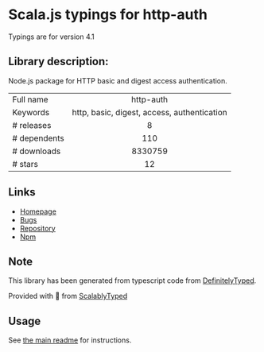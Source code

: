 
# Scala.js typings for http-auth

Typings are for version 4.1

## Library description:
Node.js package for HTTP basic and digest access authentication.

|                    |                 |
| ------------------ | :-------------: |
| Full name          | http-auth |
| Keywords           | http, basic, digest, access, authentication |
| # releases         | 8 |
| # dependents       | 110 |
| # downloads        | 8330759 |
| # stars            | 12 |

## Links
- [Homepage](https://github.com/http-auth/http-auth)
- [Bugs](http://github.com/http-auth/http-auth/issues)
- [Repository](https://github.com/http-auth/http-auth)
- [Npm](https://www.npmjs.com/package/http-auth)
    


## Note
This library has been generated from typescript code from [DefinitelyTyped](https://definitelytyped.org).

Provided with :purple_heart: from [ScalablyTyped](https://github.com/oyvindberg/ScalablyTyped)

## Usage
See [the main readme](../../readme.md) for instructions.



